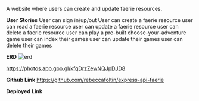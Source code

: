 A website where users can create and update faerie resources.

**User Stories**
User can sign in/up/out
User can create a faerie resource
user can read a faerie resource
user can update a faerie resource
user can delete a faerie resource
user can play a pre-built choose-your-adventure game
user can index their games
user can update their games
user can delete their games

**ERD**
![erd](/express-api-faerie/Images/erd.png)

https://photos.app.goo.gl/kfqDrzZewNQJpDJD8 

**Github Link**
https://github.com/rebeccafoltin/express-api-faerie

**Deployed Link**